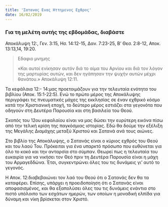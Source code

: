 ```yaml
---
title: 'Σατανας Ενας Ηττημενος Εχθρος'
date: 16/02/2019
---
```


### Για τη μελέτη αυτής της εβδομάδας, διαβάστε
Αποκάλυψη 12:, Γεν. 3:15, Ησ. 14:12-15, Δαν. 7:23-25, Β’ Θεσ. 2:8-12, Αποκ. 13:13,14, 19:20.

> <p>Εδαφιο μνημης</p>
> «Και αυτοί ενίκησαν αυτόν διά το αίμα του Αρνίου και διά τον λόγον της μαρτυρίας αυτών, και δεν ηγάπησαν την ψυχήν αυτών μέχρι θανάτου.» Αποκάλυψη 12:11.

Τα κεφάλαια 12:- 14:μας προετοιμάζουν για την τελευταία ενότητα του βιβλίου (Αποκ. 15:1-22:5). Ενώ το πρώτο μέρος της Αποκάλυψης περιγράφει τις πνευματικές μάχες της εκκλησίας σε έναν εχθρικό κόσμο κατά την Χριστιανική εποχή, το δεύτερο μέρος εστιάζει στα γεγονότα που οδηγούν στη Δευτέρα Παρουσία και στη βασιλεία του Θεού.

Σκοπός του 12ου κεφαλαίου είναι να μας δώσει την ευρύτερη εικόνα πίσω από την τελική κρίση της παγκόσμιας ιστορίας. Εδώ θα δούμε την εξέλιξη της Μεγάλης Διαμάχης μεταξύ Χριστού και Σατανά ανά τους αιώνες. 

Στο βιβλίο της Αποκάλυψης, ο Σατανάς είναι ο κύριος εχθρός του Θεού και του λαού Του. Πρόκειται για ένα υπαρκτό πρόσωπο που ευθύνεται για όλο το κακό και την ανταρσία στο σύμπαν. Θεωρεί πως η τελευταία του ευκαιρία για να νικήσει τον Θεό πριν τη Δευτέρα Παρουσία είναι η μάχη του Αρμαγεδδώνα. Έτσι, συγκεντρώνει όλες του τις δυνάμεις γι’ αυτό το γεγονός.

Η Αποκ. 12:διαβεβαιώνει τον λαό του Θεού ότι ο Σατανάς δεν θα τα καταφέρει. Επίσης, υπάρχει η προειδοποίηση ότι ο Σατανάς είναι αποφασισμένος, και θα εξαπολύσει όλες του τις δυνάμεις ενάντια στο πιστό υπόλοιπο των εσχάτων ημερών, των οποίων η μοναδική ελπίδα για δύναμη και νίκη βρίσκεται στον Χριστό.